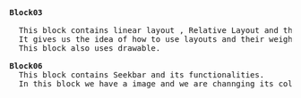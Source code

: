 <pre>
<B>Block03
</B>
  This block contains linear layout , Relative Layout and the use of weightsum, and layout_weight.
  It gives us the idea of how to use layouts and their weightage.
  This block also uses drawable.
  
<B>Block06</B>
  This block contains Seekbar and its functionalities.
  In this block we have a image and we are channging its color with the progress in the seekbar.
